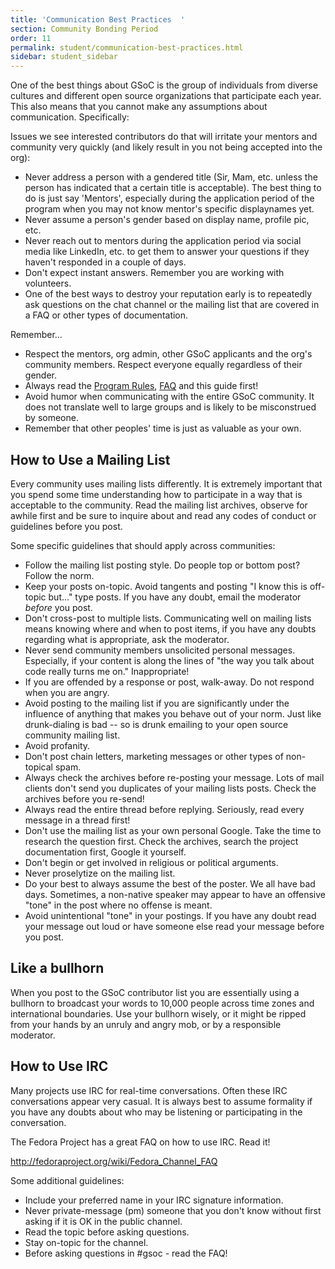 ```yaml
---
title: 'Communication Best Practices  '
section: Community Bonding Period
order: 11
permalink: student/communication-best-practices.html
sidebar: student_sidebar
---
```


One of the best things about GSoC is the group of individuals from diverse cultures and different open source organizations that participate each year. This also means that you cannot make any assumptions about communication. Specifically:

Issues we see interested contributors do that will irritate your mentors and community very quickly (and likely result in you not being accepted into the org):
* Never address a person with a gendered title (Sir, Mam, etc. unless the person has indicated that a certain title is acceptable). The best thing to do is just say 'Mentors', especially during the application period of the program when you may not know mentor's specific displaynames yet. 
* Never assume a person's gender based on display name, profile pic, etc.
* Never reach out to mentors during the application period via social media like LinkedIn, etc. to get them to answer your questions if they haven't responded in a couple of days.
* Don't expect instant answers. Remember you are working with volunteers.
* One of the best ways to destroy your reputation early is to repeatedly ask questions on the chat channel or the mailing list that are covered in a FAQ or other types of documentation.

Remember...
* Respect the mentors, org admin, other GSoC applicants and the org's community members. Respect everyone equally regardless of their gender.
* Always read the [Program Rules](https://developers.google.com/open-source/gsoc/rules), [FAQ](https://developers.google.com/open-source/gsoc/faq) and this guide first!
* Avoid humor when communicating with the entire GSoC community. It does not translate well to large groups and is likely to be misconstrued by someone.
* Remember that other peoples' time is just as valuable as your own.

## How to Use a Mailing List

Every community uses mailing lists differently. It is extremely important that you spend some time understanding how to participate in a way that is acceptable to the community. Read the mailing list archives, observe for awhile first and be sure to inquire about and read any codes of conduct or guidelines before you post.

Some specific guidelines that should apply across communities:

* Follow the mailing list posting style. Do people top or bottom post? Follow the norm.
* Keep your posts on-topic. Avoid tangents and posting "I know this is off-topic but..." type posts. If you have any doubt, email the moderator *before* you post.
* Don't cross-post to multiple lists. Communicating well on mailing lists means knowing where and when to post items, if you have any doubts regarding what is appropriate, ask the moderator.
* Never send community members unsolicited personal messages. Especially, if your content is along the lines of "the way you talk about code really turns me on." Inappropriate!
* If you are offended by a response or post, walk-away. Do not respond when you are angry.
* Avoid posting to the mailing list if you are significantly under the influence of anything that makes you behave out of your norm. Just like drunk-dialing is bad -- so is drunk emailing to your open source community mailing list.
* Avoid profanity.
* Don't post chain letters, marketing messages or other types of non-topical spam.
* Always check the archives before re-posting your message. Lots of mail clients don't send you duplicates of your mailing lists posts. Check the archives before you re-send!
* Always read the entire thread before replying. Seriously, read every message in a thread first!
* Don't use the mailing list as your own personal Google. Take the time to research the question first. Check the archives, search the project documentation first, Google it yourself.
* Don't begin or get involved in religious or political arguments.
* Never proselytize on the mailing list.
* Do your best to always assume the best of the poster. We all have bad days. Sometimes, a non-native speaker may appear to have an offensive "tone" in the post where no offense is meant.
* Avoid unintentional "tone" in your postings. If you have any doubt read your message out loud or have someone else read your message before you post.

## Like a bullhorn

When you post to the GSoC contributor list you are essentially using a bullhorn to broadcast your words to 10,000 people across time zones and international boundaries. Use your bullhorn wisely, or it might be ripped from your hands by an unruly and angry mob, or by a responsible moderator.

## How to Use IRC

Many projects use IRC for real-time conversations. Often these IRC conversations appear very casual. It is always best to assume formality if you have any doubts about who may be listening or participating in the conversation.

The Fedora Project has a great FAQ on how to use IRC. Read it!

<http://fedoraproject.org/wiki/Fedora_Channel_FAQ>

Some additional guidelines:

* Include your preferred name in your IRC signature information.
* Never private-message (pm) someone that you don't know without first asking if it is OK in the public channel.
* Read the topic before asking questions.
* Stay on-topic for the channel.
* Before asking questions in #gsoc - read the FAQ!
